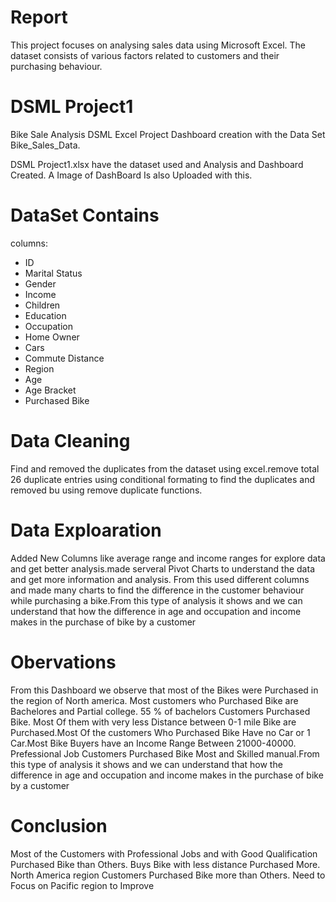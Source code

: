 # Report
This project focuses on analysing sales data using Microsoft Excel. The dataset consists of various factors related to customers and their purchasing behaviour.
# DSML Project1 
Bike Sale Analysis DSML Excel Project Dashboard creation with the Data Set Bike_Sales_Data.

DSML Project1.xlsx have the dataset used and Analysis and Dashboard Created.
A Image of DashBoard Is also Uploaded with this.
# DataSet Contains
columns:
- ID
- Marital Status
- Gender
- Income
- Children
- Education
- Occupation
- Home Owner
- Cars
- Commute Distance
- Region
- Age
- Age Bracket
- Purchased Bike
# Data Cleaning
Find and removed the duplicates from the dataset using excel.remove total 26 duplicate entries using conditional formating to find the duplicates and removed bu using remove duplicate functions.
# Data Exploaration
Added New Columns like average range and income ranges for explore data and get better analysis.made serveral Pivot Charts to understand the data and get more information and analysis.
From this used different columns and made many charts to find the difference in the customer behaviour while purchasing a bike.From this type of analysis it shows and we can understand that how the difference in age and occupation and income makes in the purchase of bike by a customer 

# Obervations
From this Dashboard we observe that most of the Bikes were Purchased in the region of North america. Most customers who Purchased Bike are Bachelores and Partial college. 55 % of bachelors Customers Purchased Bike. Most Of them with very less Distance between 0-1 mile Bike are Purchased.Most Of the customers Who Purchased Bike Have no Car or 1 Car.Most Bike Buyers have an Income Range Between 21000-40000. Prefessional Job Customers Purchased Bike Most and Skilled manual.From this type of analysis it shows and we can understand that how the difference in age and occupation and income makes in the purchase of bike by a customer 
# Conclusion
Most of the Customers with Professional Jobs and with Good Qualification Purchased Bike than Others. Buys Bike with less distance Purchased More. North America region Customers Purchased Bike more than Others. Need to Focus on Pacific region to Improve
